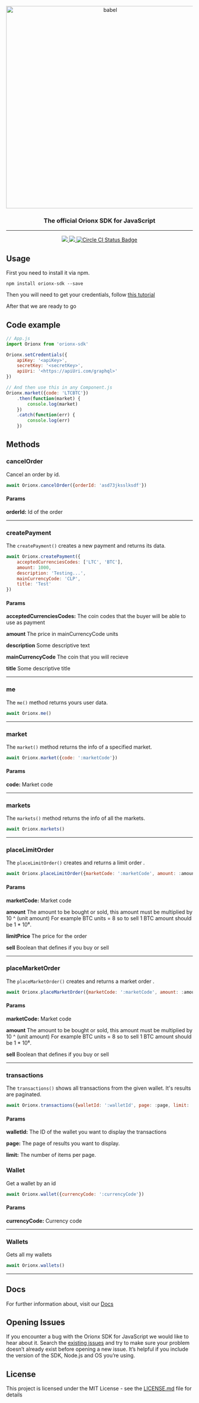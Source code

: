 <p align="center">
  <a href="https://orionx.com/">
    <img alt="babel" src="https://orionx.com/logo.svg" width="546">
  </a>
</p>

<h3 align="center">The official Orionx SDK for JavaScript</h3>

---

<p align="center">
    <a href="#backers" alt="Proyect MIT License">
        <img src="https://img.shields.io/github/license/mashape/apistatus.svg" />
    </a>
    <a href="#version" alt="NPM Version">
      <img src="https://img.shields.io/npm/v/orionx-sdk.svg" />
    </a>
    <a href="https://circleci.com" alt="Circle CI">
      <img src="https://circleci.com/gh/orionx-dev/orionx-sdk-js.svg?style=shield" alt="Circle CI Status Badge" />
    </a>
</p>

## Usage

First you need to install it via npm.

```
npm install orionx-sdk --save
```

Then you will need to get your credentials, follow [this tutorial](http://docs.orionx.com/docs/getStarted.html)

After that we are ready to go

## Code example

```js
// App.js
import Orionx from 'orionx-sdk'

Orionx.setCredentials({
	apiKey: '<apiKey>',
	secretKey: '<secretKey>',
	apiUri: '<https://apiUri.com/graphql>'
})

// And then use this in any Component.js
Orionx.market({code: 'LTCBTC'})
	.then(function(market) {
		console.log(market)
	})
	.catch(function(err) {
		console.log(err)
	})
```

## Methods

### cancelOrder

Cancel an order by id.

```js
await Orionx.cancelOrder({orderId: 'asd73jksslksdf'})
```

#### Params

**orderId:** Id of the order

---

### createPayment

The `createPayment()` creates a new payment and returns its data.

```js
await Orionx.createPayment({
	acceptedCurrenciesCodes: ['LTC', 'BTC'],
	amount: 1000,
	description: 'Testing...',
	mainCurrencyCode: 'CLP',
	title: 'Test'
})
```

#### Params

**acceptedCurrenciesCodes:** The coin codes that the buyer will be able to use as payment

**amount** The price in mainCurrencyCode units

**description** Some descriptive text

**mainCurrencyCode** The coin that you will recieve

**title** Some descriptive title

---

### me

The `me()` method returns yours user data.

```js
await Orionx.me()
```

---

### market

The `market()` method returns the info of a specified market.

```js
await Orionx.market({code: ':marketCode'})
```

#### Params

**code:** Market code

---

### markets

The `markets()` method returns the info of all the markets.

```js
await Orionx.markets()
```

---

### placeLimitOrder

The `placeLimitOrder()` creates and returns a limit order .

```js
await Orionx.placeLimitOrder({marketCode: ':marketCode', amount: :amount, limitPrice: :limitPrice, sell: :sell})
```

#### Params

**marketCode:** Market code

**amount** The amount to be bought or sold, this amount must be multiplied by 10 ^ (unit amount)
For example BTC units = 8 so to sell 1 BTC amount should be 1 \* 10⁸.

**limitPrice** The price for the order

**sell** Boolean that defines if you buy or sell

---

### placeMarketOrder

The `placeMarketOrder()` creates and returns a market order .

```js
await Orionx.placeMarketOrder({marketCode: ':marketCode', amount: :amount, sell: :sell})
```

#### Params

**marketCode:** Market code

**amount** The amount to be bought or sold, this amount must be multiplied by 10 ^ (unit amount)
For example BTC units = 8 so to sell 1 BTC amount should be 1 \* 10⁸.

**sell** Boolean that defines if you buy or sell

---

### transactions

The `transactions()` shows all transactions from the given wallet. It's results are paginated.

```js
await Orionx.transactions({walletId: ':walletId', page: :page, limit: :limit })
```

#### Params

**walletId:** The ID of the wallet you want to display the transactions

**page:** The page of results you want to display.

**limit:** The number of items per page.

### Wallet

Get a wallet by an id

```js
await Orionx.wallet({currencyCode: ':currencyCode'})
```

#### Params

**currencyCode:** Currency code

---

### Wallets

Gets all my wallets

```js
await Orionx.wallets()
```

---

## Docs

For further information about, visit our [Docs](http://docs.orionx.com/docs/getStarted/)

## Opening Issues

If you encounter a bug with the Orionx SDK for JavaScript we would like to hear about it. Search the [existing issues](https://github.com/orionx-dev/orionx-sdk-js/issues) and try to make sure your problem doesn’t already exist before opening a new issue. It’s helpful if you include the version of the SDK, Node.js and OS you’re using.

## License

This project is licensed under the MIT License - see the [LICENSE.md](LICENSE.md) file for details
